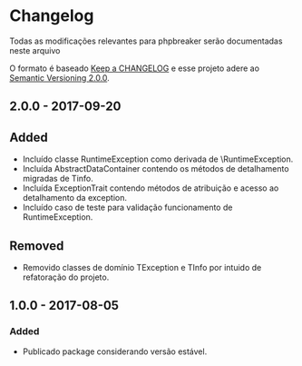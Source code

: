 # Changelog

Todas as modificações relevantes para phpbreaker serão documentadas neste arquivo

O formato é baseado [Keep a CHANGELOG](http://keepachangelog.com/) e esse projeto adere ao [Semantic Versioning 2.0.0](http://semver.org/).  

## 2.0.0 - 2017-09-20

## Added
- Incluído classe RuntimeException como derivada de \RuntimeException.
- Incluída AbstractDataContainer contendo os métodos de detalhamento migradas de Tinfo.
- Incluída ExceptionTrait contendo métodos de atribuição e acesso ao detalhamento da exception.
- Incluído caso de teste para validação funcionamento de RuntimeException.

## Removed
- Removido classes de domínio TException e TInfo por intuido de refatoração do projeto.

## 1.0.0 - 2017-08-05

### Added
- Publicado package considerando versão estável.
